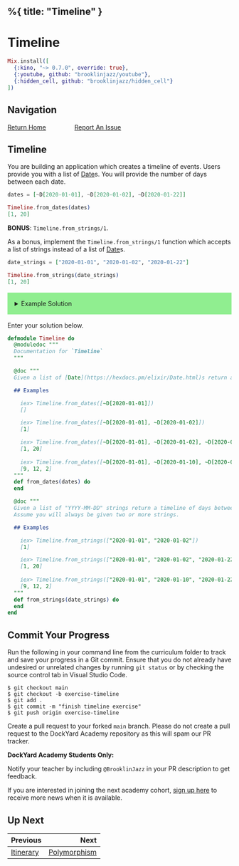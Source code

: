 %{
  title: "Timeline"
}
---
# Timeline

```elixir
Mix.install([
  {:kino, "~> 0.7.0", override: true},
  {:youtube, github: "brooklinjazz/youtube"},
  {:hidden_cell, github: "brooklinjazz/hidden_cell"}
])
```

## Navigation

[Return Home](../start.livemd)<span style="padding: 0 30px"></span>
[Report An Issue](https://github.com/DockYard-Academy/beta_curriculum/issues/new?assignees=&labels=&template=issue.md&title=)

## Timeline

You are building an application which creates a timeline of events.
Users provide you with a list of [Date](https://hexdocs.pm/elixir/Date.html)s. You will provide the number of days between each date.

<!-- livebook:{"force_markdown":true} -->

```elixir
dates = [~D[2020-01-01], ~D[2020-01-02], ~D[2020-01-22]]

Timeline.from_dates(dates)
[1, 20]
```

**BONUS**: `Timeline.from_strings/1`.

As a bonus, implement the `Timeline.from_strings/1` function which accepts a list of strings instead of a list of [Date](https://hexdocs.pm/elixir/Date.html)s.

<!-- livebook:{"force_markdown":true} -->

```elixir
date_strings = ["2020-01-01", "2020-01-02", "2020-01-22"]

Timeline.from_strings(date_strings)
[1, 20]
```

<details style="background-color: lightgreen; padding: 1rem; margin: 1rem 0;">
<summary>Example Solution</summary>

```elixir
defmodule Timeline do
  
  def from_dates(dates) do
    Enum.chunk_every(dates, 2, 1, :discard)
    |> Enum.map(fn chunk ->
      [start, finish] = chunk
      Date.diff(finish, start)
    end)
  end

  def from_strings(date_strings) do
    date_strings
    |> Enum.map(&string_to_date/1)
    |> from_dates()
  end

  defp string_to_date(date_string) do
    [year, month, day] = String.split(date_string, "-")
    Date.new!(String.to_integer(year), String.to_integer(month), String.to_integer(day))
  end
end
```

</details>

Enter your solution below.

```elixir
defmodule Timeline do
  @moduledoc """
  Documentation for `Timeline`
  """

  @doc """
  Given a list of [Date](https://hexdocs.pm/elixir/Date.html)s return a timeline of days between each date.

  ## Examples

    iex> Timeline.from_dates([~D[2020-01-01]])
    []

    iex> Timeline.from_dates([~D[2020-01-01], ~D[2020-01-02]])
    [1]

    iex> Timeline.from_dates([~D[2020-01-01], ~D[2020-01-02], ~D[2020-01-22]])
    [1, 20]
    
    iex> Timeline.from_dates([~D[2020-01-01], ~D[2020-01-10], ~D[2020-01-22], ~D[2020-01-24]])
    [9, 12, 2]
  """
  def from_dates(dates) do
  end

  @doc """
  Given a list of "YYYY-MM-DD" strings return a timeline of days between each date.
  Assume you will always be given two or more strings.

  ## Examples

    iex> Timeline.from_strings(["2020-01-01", "2020-01-02"])
    [1]

    iex> Timeline.from_strings(["2020-01-01", "2020-01-02", "2020-01-22"])
    [1, 20]
    
    iex> Timeline.from_strings(["2020-01-01", "2020-01-10", "2020-01-22", "2020-01-24"])
    [9, 12, 2]
  """
  def from_strings(date_strings) do
  end
end
```

## Commit Your Progress

Run the following in your command line from the curriculum folder to track and save your progress in a Git commit.
Ensure that you do not already have undesired or unrelated changes by running `git status` or by checking the source control tab in Visual Studio Code.

```
$ git checkout main
$ git checkout -b exercise-timeline
$ git add .
$ git commit -m "finish timeline exercise"
$ git push origin exercise-timeline
```

Create a pull request to your forked `main` branch. Please do not create a pull request to the DockYard Academy repository as this will spam our PR tracker.

**DockYard Academy Students Only:**

Notify your teacher by including `@BrooklinJazz` in your PR description to get feedback.

If you are interested in joining the next academy cohort, [sign up here](https://academy.dockyard.com/) to receive more news when it is available.

## Up Next

| Previous                                   | Next                                           |
| ------------------------------------------ | ---------------------------------------------: |
| [Itinerary](../exercises/itinerary.livemd) | [Polymorphism](../reading/polymorphism.livemd) |

